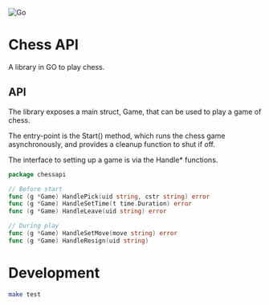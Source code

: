 ![Go](https://github.com/fishstamp82/chessapi/workflows/Go/badge.svg?branch=master)

# Chess API
A library in GO to play chess.

## API

The library exposes a main struct, Game, that can be used to play a game of chess.

The entry-point is the Start() method, which runs the chess game
asynchronously, and provides a cleanup function to shut if off.

The interface to setting up a game is via the Handle* functions.

```go
package chessapi

// Before start
func (g *Game) HandlePick(uid string, cstr string) error
func (g *Game) HandleSetTime(t time.Duration) error
func (g *Game) HandleLeave(uid string) error

// During play
func (g *Game) HandleSetMove(move string) error
func (g *Game) HandleResign(uid string)
```

# Development

```sh
make test
```
